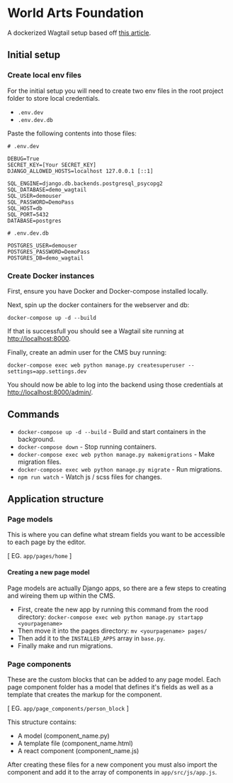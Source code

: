 # World Arts Foundation

A dockerized Wagtail setup based off [this article](https://www.phooky.com/blog/dockerize-wagtail-postgresql-as-a-development-environment/).

## Initial setup

### Create local env files
For the initial setup you will need to create two env files in the root project folder to store local credentials.
- `.env.dev`
- `.env.dev.db`

Paste the following contents into those files:
```
# .env.dev

DEBUG=True
SECRET_KEY=[Your SECRET_KEY]
DJANGO_ALLOWED_HOSTS=localhost 127.0.0.1 [::1]

SQL_ENGINE=django.db.backends.postgresql_psycopg2
SQL_DATABASE=demo_wagtail
SQL_USER=demouser
SQL_PASSWORD=DemoPass
SQL_HOST=db
SQL_PORT=5432
DATABASE=postgres
```

```
# .env.dev.db

POSTGRES_USER=demouser
POSTGRES_PASSWORD=DemoPass
POSTGRES_DB=demo_wagtail
```

### Create Docker instances
First, ensure you have Docker and Docker-compose installed locally.

Next, spin up the docker containers for the webserver and db:
```
docker-compose up -d --build
``` 
If that is successfull you should see a Wagtail site running at [http://localhost:8000](http://localhost:8000).

Finally, create an admin user for the CMS buy running:
```
docker-compose exec web python manage.py createsuperuser --settings=app.settings.dev
```

You should now be able to log into the backend using those credentials at [http://localhost:8000/admin/](http://localhost:8000/admin/).

## Commands
- `docker-compose up -d --build` - Build and start containers in the background.
- `docker-compose down` - Stop running containers.
- `docker-compose exec web python manage.py makemigrations` - Make migration files.
- `docker-compose exec web python manage.py migrate` - Run migrations.
- `npm run watch` - Watch js / scss files for changes.

## Application structure

### Page models
This is where you can define what stream fields you want to be accessible to each page by the editor.

[ EG. `app/pages/home` ]

#### Creating a new page model
Page models are actually Django apps, so there are a few steps to creating and wireing them up within the CMS.
- First, create the new app by running this command from the rood directory: `docker-compose exec web python manage.py startapp <yourpagename>`
- Then move it into the pages directory: `mv <yourpagename> pages/`
- Then add it to the `INSTALLED_APPS` array in `base.py`.
- Finally make and run migrations. 

### Page components
These are the custom blocks that can be added to any page model. Each page component folder has a model that defines it's fields as well as a template that creates the markup for the component.

[ EG. `app/page_components/person_block` ]

This structure contains:
- A model (component_name.py)
- A template file (component_name.html)
- A react component (component_name.js)

After creating these files for a new component you must also import the component and add it to the array of components in `app/src/js/app.js`.

